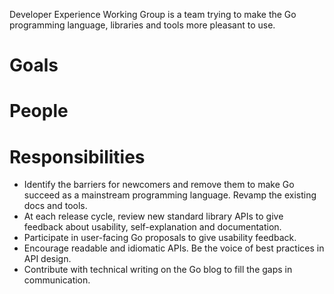 Developer Experience Working Group is a team trying to make the Go programming language, libraries and tools more pleasant to use.

# Goals

# People

# Responsibilities
* Identify the barriers for newcomers and remove them to make Go succeed as a mainstream programming language.
Revamp the existing docs and tools.
* At each release cycle, review new standard library APIs to give feedback about usability, self-explanation and documentation. 
* Participate in user-facing Go proposals to give usability feedback.
* Encourage readable and idiomatic APIs. Be the voice of best practices in API design.
* Contribute with technical writing on the Go blog to fill the gaps in communication.
